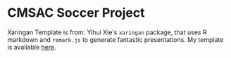 # CMSAC Soccer Project


Xaringan Template is from: Yihui Xie's `xaringan` package, that uses R
markdown and `remark.js` to generate fantastic presentations. My
template is available
[here](https://raw.githack.com/lgatto/slide-templates/master/my_template.html).



